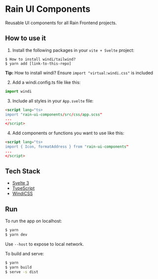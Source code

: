 # Rain UI Components

Reusable UI components for all Rain Frontend projects.

## How to use it

1. Install the following packages in your `vite + Svelte` project:

```shell
$ How to install windi/tailwind?
$ yarn add [link-to-this-repo]
```

**Tip:** How to install windi? Ensure `import "virtual:windi.css"` is included

2. Add a windi.config.ts file like this:

```javascript
import windi
```

3. Include all styles in your `App.svelte` file:

```html
<script lang="ts>
import "rain-ui-components/src/css/app.scss"
...
</script>
```

4. Add components or functions you want to use like this:

```html
<script lang="ts>
import { Icon, formatAddress } from "rain-ui-components"
...
</script>
```

## Tech Stack

- [Svelte 3](https://svelte.dev/)
- [TypeScript](https://www.typescriptlang.org/)
- [WindiCSS](https://windicss.org/)

## Run

To run the app on localhost:

```bash
$ yarn
$ yarn dev
```

Use `--host` to expose to local network.

To build and serve:

```bash
$ yarn
$ yarn build
$ serve -s dist
```
